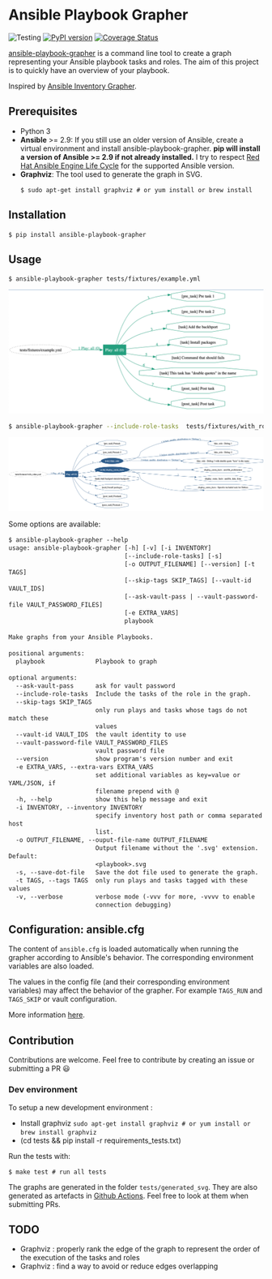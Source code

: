 # Ansible Playbook Grapher

![Testing](https://github.com/haidaraM/ansible-playbook-grapher/workflows/Testing/badge.svg)
[![PyPI version](https://badge.fury.io/py/ansible-playbook-grapher.svg)](https://badge.fury.io/py/ansible-playbook-grapher)
[![Coverage Status](https://coveralls.io/repos/github/haidaraM/ansible-playbook-grapher/badge.svg?branch=master)](https://coveralls.io/github/haidaraM/ansible-playbook-grapher?branch=master)

[ansible-playbook-grapher](https://github.com/haidaraM/ansible-playbook-grapher) is a command line tool to create a graph representing your Ansible playbook tasks and roles. The aim of
this project is to quickly have an overview of your playbook.

Inspired by [Ansible Inventory Grapher](https://github.com/willthames/ansible-inventory-grapher).

## Prerequisites
 - Python 3
 - **Ansible** >= 2.9: If you still use an older version of Ansible, create a virtual environment and install ansible-playbook-grapher. 
 **pip will install a version of Ansible >= 2.9 if not already installed.** I try to respect [Red Hat Ansible Engine Life Cycle](https://access.redhat.com/support/policy/updates/ansible-engine) for the supported Ansible version. 
 - **Graphviz**: The tool used to generate the graph in SVG. 
   ```shell script
   $ sudo apt-get install graphviz # or yum install or brew install
   ```

## Installation
```shell script
$ pip install ansible-playbook-grapher
```

## Usage

```shell
$ ansible-playbook-grapher tests/fixtures/example.yml
```

![Example](https://raw.githubusercontent.com/haidaraM/ansible-playbook-grapher/master/img/example.png)


```bash
$ ansible-playbook-grapher --include-role-tasks  tests/fixtures/with_roles.yml
```

![Example](https://raw.githubusercontent.com/haidaraM/ansible-playbook-grapher/master/img/with_roles.png)

Some options are available:

```
$ ansible-playbook-grapher --help
usage: ansible-playbook-grapher [-h] [-v] [-i INVENTORY]
                                [--include-role-tasks] [-s]
                                [-o OUTPUT_FILENAME] [--version] [-t TAGS]
                                [--skip-tags SKIP_TAGS] [--vault-id VAULT_IDS]
                                [--ask-vault-pass | --vault-password-file VAULT_PASSWORD_FILES]
                                [-e EXTRA_VARS]
                                playbook

Make graphs from your Ansible Playbooks.

positional arguments:
  playbook              Playbook to graph

optional arguments:
  --ask-vault-pass      ask for vault password
  --include-role-tasks  Include the tasks of the role in the graph.
  --skip-tags SKIP_TAGS
                        only run plays and tasks whose tags do not match these
                        values
  --vault-id VAULT_IDS  the vault identity to use
  --vault-password-file VAULT_PASSWORD_FILES
                        vault password file
  --version             show program's version number and exit
  -e EXTRA_VARS, --extra-vars EXTRA_VARS
                        set additional variables as key=value or YAML/JSON, if
                        filename prepend with @
  -h, --help            show this help message and exit
  -i INVENTORY, --inventory INVENTORY
                        specify inventory host path or comma separated host
                        list.
  -o OUTPUT_FILENAME, --ouput-file-name OUTPUT_FILENAME
                        Output filename without the '.svg' extension. Default:
                        <playbook>.svg
  -s, --save-dot-file   Save the dot file used to generate the graph.
  -t TAGS, --tags TAGS  only run plays and tasks tagged with these values
  -v, --verbose         verbose mode (-vvv for more, -vvvv to enable
                        connection debugging)

```

## Configuration: ansible.cfg
The content of `ansible.cfg` is loaded automatically when running the grapher according to Ansible's behavior. The 
corresponding environment variables are also loaded. 
 
The values in the config file (and their corresponding environment variables) may affect the behavior of the grapher. 
For example `TAGS_RUN` and `TAGS_SKIP` or vault configuration.

More information [here](https://docs.ansible.com/ansible/latest/reference_appendices/config.html).

## Contribution
Contributions are welcome. Feel free to contribute by creating an issue or submitting a PR :smiley: 

### Dev environment
To setup a new development environment :
 - Install graphviz `sudo apt-get install graphviz # or yum install or brew install graphviz`
 - (cd tests && pip install -r requirements_tests.txt)

Run the tests with:
```shell script
$ make test # run all tests
```

The graphs are generated in the folder `tests/generated_svg`. They are also generated as artefacts in [Github Actions](https://github.com/haidaraM/ansible-playbook-grapher/actions). Feel free to look at them when submitting PRs. 

## TODO
 - Graphviz : properly rank the edge of the graph to represent the order of the execution of the tasks and roles
 - Graphviz : find a way to avoid or reduce edges overlapping
